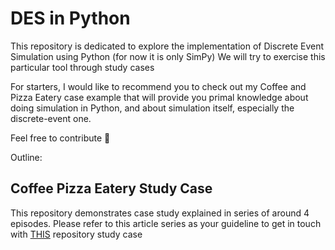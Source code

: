# DES in Python

This repository is dedicated to explore the implementation of Discrete Event Simulation using Python (for now it is only SimPy)
We will try to exercise this particular tool through study cases

For starters, I would like to recommend you to check out my Coffee and Pizza Eatery case example that will provide you primal knowledge about doing simulation in Python, and about simulation itself, especially the discrete-event one.

Feel free to contribute 🤘


Outline:

## Coffee Pizza Eatery Study Case
This repository demonstrates case study explained in series of around 4 episodes. 
Please refer to this article series as your guideline to get in touch with [THIS](https://medium.com/@lazuardy.almuzaki/list/des-in-python-0c5031690e46) repository study case

